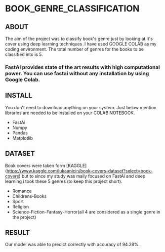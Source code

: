 # BOOK_GENRE_CLASSIFICATION
## ABOUT
The aim of the project was to classify book's genre just by looking at it's cover using deep learning techniques .I have used GOOGLE COLAB as my coding environment.
The total number of genres for the books to be classified into is 5. 
### FastAI provides state of the art results with high computational power. You can use fastai without any installation by using Google Colab. 


## INSTALL
  You don't need to download anything on your system. Just below mention libraries are needed to be installed on your COLAB NOTEBOOK.
- FastAi
- Numpy
- Pandas
- Matplotlib

## DATASET
Book covers were taken form [KAGGLE] (https://www.kaggle.com/lukaanicin/book-covers-dataset?select=book-covers) but to since my study was maily focused on FastAi and deep learning i took these 5 genres (to keep this project short).
- Romance
- Childrens-Books
- Sport
- Religion
- Science-Fiction-Fantasy-Horror(all 4 are considered as a single genre in the project)

## RESULT
  Our model was able to predict correctly with accuracy of 94.28%.
  
  
